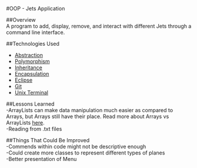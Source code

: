 #OOP - Jets Application</br>


##Overview</br>
A program to add, display, remove, and interact with different Jets through a command line interface.


##Technologies Used</br>
* [Abstraction](https://www.w3schools.com/java/java_abstract.asp)</br>
* [Polymorphism](https://www.w3schools.com/java/java_polymorphism.asp)</br>
* [Inheritance](https://www.w3schools.com/java/java_inheritance.asp)</br>
* [Encapsulation](https://www.w3schools.com/java/java_encapsulation.asp)</br>
* [Eclipse](https://www.eclipse.org/ide/)</br>
* [Git](https://git-scm.com/)</br>
* [Unix Terminal](https://en.wikipedia.org/wiki/Unix_shell)</br>

##Lessons Learned</br>
-ArrayLists can make data manipulation much easier as compared to Arrays, but Arrays still have their place. Read more about Arrays vs ArrayLists [here](https://www.geeksforgeeks.org/array-vs-arraylist-in-java/).</br>
-Reading from .txt files</br>

##Things That Could Be Improved</br>
-Commends within code might not be descriptive enough</br>
-Could create more classes to represent different types of planes</br>
-Better presentation of Menu</br>